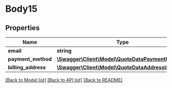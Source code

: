 # Body15

## Properties
Name | Type | Description | Notes
------------ | ------------- | ------------- | -------------
**email** | **string** |  | 
**payment_method** | [**\Swagger\Client\Model\QuoteDataPaymentInterface**](QuoteDataPaymentInterface.md) |  | 
**billing_address** | [**\Swagger\Client\Model\QuoteDataAddressInterface**](QuoteDataAddressInterface.md) |  | [optional] 

[[Back to Model list]](../README.md#documentation-for-models) [[Back to API list]](../README.md#documentation-for-api-endpoints) [[Back to README]](../README.md)


